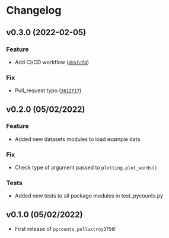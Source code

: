 # Changelog

<!--next-version-placeholder-->

## v0.3.0 (2022-02-05)
### Feature
* Add CI/CD workflow ([`8b5fcf8`](https://github.com/polluxtroy3758/pycounts/commit/8b5fcf84ac7cb084f5c31a4ab31c9506ed6b6b3a))

### Fix
* Pull_request typo ([`3612f17`](https://github.com/polluxtroy3758/pycounts/commit/3612f174a4b9ba6ab966ec35298d7a61148da2a9))

## v0.2.0 (05/02/2022)

### Feature

- Added new datasets modules to load example data

### Fix

- Check type of argument passed to `plotting.plot_words()`

### Tests

- Added new tests to all package modules in test_pycounts.py

## v0.1.0 (05/02/2022)

- First release of `pycounts_polluxtroy3758`!
